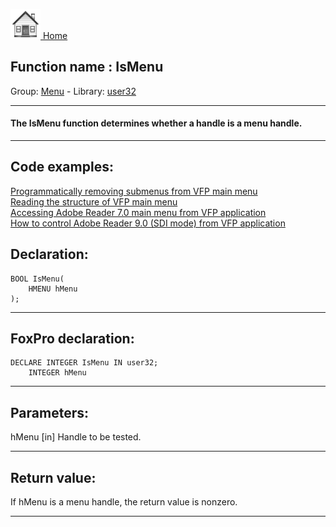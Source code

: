 [<img src="../../images/home.png"> Home ](https://github.com/VFPX/Win32API)  

## Function name : IsMenu
Group: [Menu](../../functions_group.md#Menu)  -  Library: [user32](../../Libraries.md#user32)  
***  


#### The IsMenu function determines whether a handle is a menu handle. 
***  


## Code examples:
[Programmatically removing submenus from VFP main menu](../../samples/sample_258.md)  
[Reading the structure of VFP main menu](../../samples/sample_337.md)  
[Accessing Adobe Reader 7.0 main menu from VFP application](../../samples/sample_495.md)  
[How to control Adobe Reader 9.0 (SDI mode) from VFP application](../../samples/sample_550.md)  

## Declaration:
```foxpro  
BOOL IsMenu(
	HMENU hMenu
);  
```  
***  


## FoxPro declaration:
```foxpro  
DECLARE INTEGER IsMenu IN user32;
	INTEGER hMenu  
```  
***  


## Parameters:
hMenu
[in] Handle to be tested. 
  
***  


## Return value:
If hMenu is a menu handle, the return value is nonzero.   
***  

